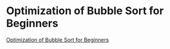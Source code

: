 # Optimization of Bubble Sort for Beginners
[Optimization of Bubble Sort for Beginners](https://aiwithcloud.com/2022/09/15/optimization_of_bubble_sort_for_beginners/)